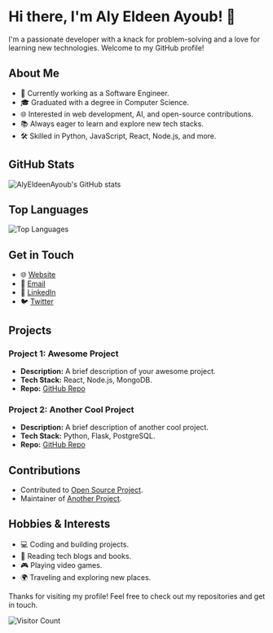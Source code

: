 # Hi there, I'm Aly Eldeen Ayoub! 👋

I'm a passionate developer with a knack for problem-solving and a love for learning new technologies. Welcome to my GitHub profile!

## About Me

- 💼 Currently working as a Software Engineer.
- 🎓 Graduated with a degree in Computer Science.
- 🌐 Interested in web development, AI, and open-source contributions.
- 📚 Always eager to learn and explore new tech stacks.
- 🛠️ Skilled in Python, JavaScript, React, Node.js, and more.

## GitHub Stats

![AlyEldeenAyoub's GitHub stats](https://github-readme-stats.vercel.app/api?username=AlyEldeenAyoub&show_icons=true&theme=dark)

## Top Languages

![Top Languages](https://github-readme-stats.vercel.app/api/top-langs/?username=AlyEldeenAyoub&layout=compact&theme=dark)

## Get in Touch

- 🌐 [Website](https://yourwebsite.com)
- 📧 [Email](mailto:your-email@example.com)
- 💼 [LinkedIn](https://linkedin.com/in/yourprofile)
- 🐦 [Twitter](https://twitter.com/yourprofile)

## Projects

### Project 1: Awesome Project
- **Description:** A brief description of your awesome project.
- **Tech Stack:** React, Node.js, MongoDB.
- **Repo:** [GitHub Repo](https://github.com/AlyEldeenAyoub/awesome-project)

### Project 2: Another Cool Project
- **Description:** A brief description of another cool project.
- **Tech Stack:** Python, Flask, PostgreSQL.
- **Repo:** [GitHub Repo](https://github.com/AlyEldeenAyoub/another-cool-project)

## Contributions

- Contributed to [Open Source Project](https://github.com/open-source-project/repo).
- Maintainer of [Another Project](https://github.com/AlyEldeenAyoub/another-project).

## Hobbies & Interests

- 💻 Coding and building projects.
- 📖 Reading tech blogs and books.
- 🎮 Playing video games.
- 🌍 Traveling and exploring new places.

Thanks for visiting my profile! Feel free to check out my repositories and get in touch.

![Visitor Count](https://visitor-badge.laobi.icu/badge?page_id=AlyEldeenAyoub.AlyEldeenAyoub)

